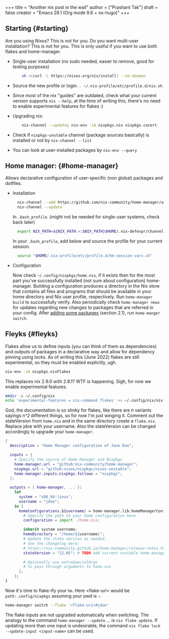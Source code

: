 +++
title = "Another nix post in the wall"
author = ["Prashant Tak"]
draft = false
creator = "Emacs 28.1 (Org mode 9.6 + ox-hugo)"
+++

## Starting {#starting}

Are you using Nixos? This is not for you.
Do you want multi-user installation? This is not for you.
This is only useful if you want to use both flakes and home-manager.

-   Single-user installation (no sudo needed, easier to remove, good for testing purposes)

    ```sh
        sh <(curl -L https://nixos.org/nix/install) --no-daemon
    ```
-   Source the new profile or login.
    `. ~/.nix-profile/etc/profile.d/nix.sh`
-   Since most of the nix "guides" are outdated, check what your current version supports `nix --help`, at the time of writing this, there's no need to enable experimental features for flakes :)
-   Upgrading nix:

    ```sh
        nix-channel --update; nix-env -iA nixpkgs.nix nixpkgs.cacert
    ```
-   Check if `nixpkgs-unstable` channel (package sources basically) is installed or not by `nix-channel --list`
-   You can look at user-installed packages by `nix-env --query`


## Home manager: {#home-manager}

Allows declarative configuration of user-specific (non global) packages and dotfiles.

<!--list-separator-->

-  Installation

    ```sh
      nix-channel --add https://github.com/nix-community/home-manager/archive/master.tar.gz home-manager
      nix-channel --update
    ```

    In `.bash_profile`. (might not be needed for single-user systems, check back later)

    ```sh
      export NIX_PATH=${NIX_PATH:+:$NIX_PATH}$HOME/.nix-defexpr/channels:/nix/var/nix/profiles/per-user/root/channels
    ```

    In your `.bash_profile`, add below and source the profile for your current session.

    ```sh
      source "$HOME/.nix-profile/etc/profile.d/hm-session-vars.sh"
    ```

<!--list-separator-->

-  Configuration

    Now check `~/.config/nixpkgs/home.nix`, if it exists then for the most part you've successfully installed (not sure about configuration) home-manager. Building a configuration produces a directory in the Nix store that contains all files and programs that should be available in your home directory and Nix user profile, respectively. Run `home-manager build` to successfully verify. Also periodically check `home-manager news` for updates regarding new changes to packages that are referred in your config. After [adding some packages](https://nix-community.github.io/home-manager/index.html#sec-install-standalone) (section 2.1), run `home-manger switch`.


## Fleyks {#fleyks}

Flakes allow us to define inputs (you can think of them as dependencies) and outputs of packages in a declarative way and allow for dependency pinning using locks. As of writing this (June 2022) flakes are still experimental, so they must be enabled explicitly, ugh.

```sh
nix-env -iA nixpkgs.nixFlakes
```

This replaces nix 2.9.0 with 2.8.1? WTF is happening. Sigh, for now we enable experimental features.

```sh
mkdir -p ~/.config/nix
echo 'experimental-features = nix-command flakes' >> ~/.config/nix/nix.conf
```

God, the documentation is so stinky for flakes, like there are _n_ variants sayings _n^2_ different things, so for now I'm just winging it. Comment out the stateVersion from `home.nix` and in the same directory create a `flake.nix`. Replace jdoe with your username. Also the stateVersion can be changed accordingly to upgrade your `home-manager`.

```nix
{
  description = "Home Manager configuration of Jane Doe";

  inputs = {
    # Specify the source of Home Manager and Nixpkgs
    home-manager.url = "github:nix-community/home-manager";
    nixpkgs.url = "github:nixos/nixpkgs/nixos-unstable";
    home-manager.inputs.nixpkgs.follows = "nixpkgs";
  };

  outputs = { home-manager, ... }:
    let
      system = "x86_64-linux";
      username = "jdoe";
    in {
      homeConfigurations.${username} = home-manager.lib.homeManagerConfiguration {
        # Specify the path to your home configuration here
        configuration = import ./home.nix;

        inherit system username;
        homeDirectory = "/home/${username}";
        # Update the state version as needed.
        # See the changelog here:
        # https://nix-community.github.io/home-manager/release-notes.html#sec-release-21.05
        stateVersion = "22.05"; # TODO add current unstable home-manager version

        # Optionally use extraSpecialArgs
        # to pass through arguments to home.nix
      };
    };
}
```

Now it's time to flake-ify your `hm`. Here &lt;flake-uri&gt; would be `path:.config/nixpkgs` assuming your pwd is `~`.

```sh
home-manager switch --flake '<flake-uri>#jdoe'
```

The flake inputs are not upgraded automatically when switching. The analogy to the command `home-manager --update` ... is `nix flake update`. If updating more than one input is undesirable, the command `nix flake lock --update-input <input-name>` can be used.
